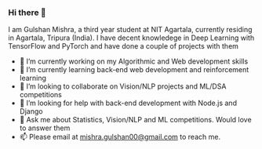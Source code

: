### Hi there 👋
I am Gulshan Mishra, a third year student at NIT Agartala, currently residing in Agartala, Tripura (India). I have decent knowledege in Deep Learning with TensorFlow and PyTorch and have done a couple of projects with them
- 🔭 I’m currently working on my Algorithmic and Web development skills
- 🌱 I’m currently learning back-end web development and reinforcement learning
- 👯 I’m looking to collaborate on Vision/NLP projects and ML/DSA competitions
- 🤔 I’m looking for help with back-end development with Node.js and Django
- 💬 Ask me about Statistics, Vision/NLP and ML competitions. Would love to answer them
- 📫 Please email at mishra.gulshan00@gmail.com to reach me.
